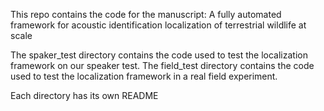 This repo contains the code for the manuscript:
A fully automated framework for acoustic identification localization of terrestrial wildlife at scale

The spaker_test directory contains the code used to test the localization framework on our speaker test.
The field_test directory contains the code used to test the localization framework in a real field experiment.

Each directory has its own README
